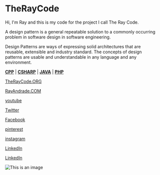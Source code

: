 # TheRayCode 

Hi, I'm Ray and this is my code for the project I call The Ray Code.

A design pattern is a general repeatable solution to a commonly occurring problem in software design in software engineering.

Design Patterns are ways of expressing solid architectures that are reusable, extensible and industry standard. 
The concepts of design patterns are usable and understandable in any language and any environment.


**[CPP](./CPP/README.md)** | **[CSHARP](./Csharp/README.md)** | **[JAVA](./Java/README.md)**  | **[PHP](./PHP/README.md)**


[TheRayCode.ORG](https://www.TheRayCode.org/)

[RayAndrade.COM](https://www.rayandrade.com/)

[youtube](https://www.youtube.com/TheRayCode/)

[Twitter](https://twitter.com/TheRayCode)

[Facebook](https://www.Facebook.com/TheRayCode/)

[pinterest](https://www.pinterest.com/TheRayCode/)

[instagram](https://www.instagram.com/the_ray_code/)

[LinkedIn](https://www.linkedin.com/in/andraderay/)

[LinkedIn](https://www.linkedin.com/in/theraycode/)




![This is an image](https://i0.wp.com/rayandrade.com/wp-content/uploads/2021/12/abstract-_factory03.jpeg?resize=1536%2C1024&ssl=1)


